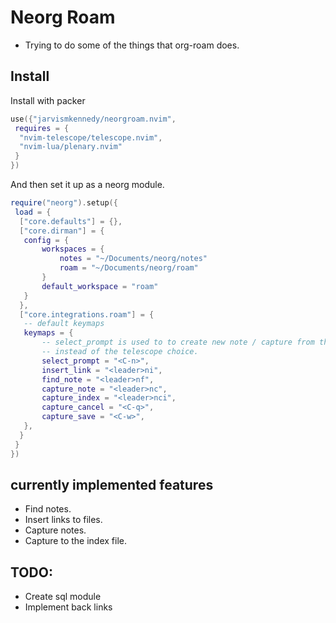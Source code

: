 # Neorg Roam

- Trying to do some of the things that org-roam does.

## Install

Install with packer
```lua 
use({"jarvismkennedy/neorgroam.nvim", 
 requires = { 
  "nvim-telescope/telescope.nvim", 
  "nvim-lua/plenary.nvim"
 }
})
```
  And then set it up as a neorg module.
```lua
require("neorg").setup({ 
 load = { 
  ["core.defaults"] = {},
  ["core.dirman"] = {
   config = { 
	   workspaces = { 
		   notes = "~/Documents/neorg/notes"
		   roam = "~/Documents/neorg/roam"
	   }
	   default_workspace = "roam"
   }
  },
  ["core.integrations.roam"] = { 
   -- default keymaps
   keymaps = {
	   -- select_prompt is used to to create new note / capture from the prompt directly
	   -- instead of the telescope choice.
	   select_prompt = "<C-n>",
	   insert_link = "<leader>ni",
	   find_note = "<leader>nf",
	   capture_note = "<leader>nc",
	   capture_index = "<leader>nci",
	   capture_cancel = "<C-q>",
	   capture_save = "<C-w>",
   },
  }
 }
})
```



## currently implemented features

- Find notes.
- Insert links to files.
- Capture notes. 
- Capture to the index file.


## TODO:

-  Create sql module
-  Implement back links

